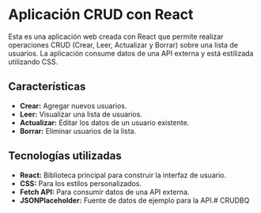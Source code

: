 # Aplicación CRUD con React

Esta es una aplicación web creada con React que permite realizar operaciones CRUD (Crear, Leer, Actualizar y Borrar) sobre una lista de usuarios. La aplicación consume datos de una API externa y está estilizada utilizando CSS.

## Características

- **Crear:** Agregar nuevos usuarios.
- **Leer:** Visualizar una lista de usuarios.
- **Actualizar:** Editar los datos de un usuario existente.
- **Borrar:** Eliminar usuarios de la lista.

## Tecnologías utilizadas

- **React:** Biblioteca principal para construir la interfaz de usuario.
- **CSS:** Para los estilos personalizados.
- **Fetch API:** Para consumir datos de una API externa.
- **JSONPlaceholder:** Fuente de datos de ejemplo para la API.# CRUDBQ


